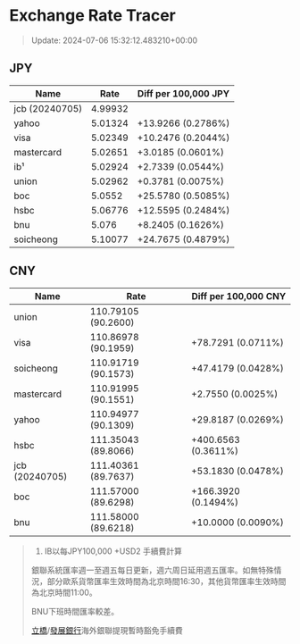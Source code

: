 # Exchange Rate Tracer

> Update: 2024-07-06 15:32:12.483210+00:00

## JPY

| Name           |    Rate | Diff per 100,000 JPY   |
|----------------|---------|------------------------|
| jcb (20240705) | 4.99932 |                        |
| yahoo          | 5.01324 | +13.9266 (0.2786%)     |
| visa           | 5.02349 | +10.2476 (0.2044%)     |
| mastercard     | 5.02651 | +3.0185 (0.0601%)      |
| ib¹            | 5.02924 | +2.7339 (0.0544%)      |
| union          | 5.02962 | +0.3781 (0.0075%)      |
| boc            | 5.0552  | +25.5780 (0.5085%)     |
| hsbc           | 5.06776 | +12.5595 (0.2484%)     |
| bnu            | 5.076   | +8.2405 (0.1626%)      |
| soicheong      | 5.10077 | +24.7675 (0.4879%)     |

## CNY

| Name           | Rate                | Diff per 100,000 CNY   |
|----------------|---------------------|------------------------|
| union          | 110.79105	(90.2600) |                        |
| visa           | 110.86978	(90.1959) | +78.7291 (0.0711%)     |
| soicheong      | 110.91719	(90.1573) | +47.4179 (0.0428%)     |
| mastercard     | 110.91995	(90.1551) | +2.7550 (0.0025%)      |
| yahoo          | 110.94977	(90.1309) | +29.8187 (0.0269%)     |
| hsbc           | 111.35043	(89.8066) | +400.6563 (0.3611%)    |
| jcb (20240705) | 111.40361	(89.7637) | +53.1830 (0.0478%)     |
| boc            | 111.57000	(89.6298) | +166.3920 (0.1494%)    |
| bnu            | 111.58000	(89.6218) | +10.0000 (0.0090%)     |


> 1. IB以每JPY100,000 +USD2 手續費計算
>
> 銀聯系統匯率週一至週五每日更新，週六周日延用週五匯率。如無特殊情況，部分歐系貨幣匯率生效時間為北京時間16:30，其他貨幣匯率生效時間為北京時間11:00。
>
> BNU下班時間匯率較差。
>
> [立橋](https://www.wlbank.com.mo/uploads/ueditor/file/20181211/1544536513900230.pdf)/[發展銀行](https://www.mdb.com.mo/Service_Charges_20230728.pdf)海外銀聯提現暫時豁免手續費

